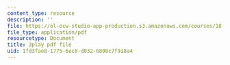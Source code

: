 ```yaml
---
content_type: resource
description: ''
file: https://ol-ocw-studio-app-production.s3.amazonaws.com/courses/18-03-differential-equations-spring-2010/1fd3fae817756ec8d0326808c7f918a4_vP-oRQqmeg4.pdf
file_type: application/pdf
resourcetype: Document
title: 3play pdf file
uid: 1fd3fae8-1775-6ec8-d032-6808c7f918a4
---
```

